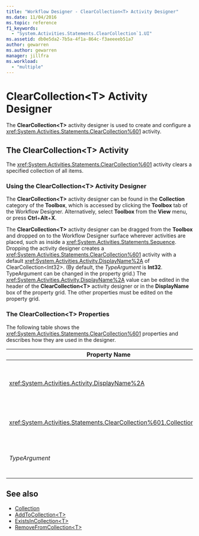 ```yaml
---
title: "Workflow Designer - ClearCollection<T> Activity Designer"
ms.date: 11/04/2016
ms.topic: reference
f1_keywords:
  - "System.Activities.Statements.ClearCollection`1.UI"
ms.assetid: db0e5da2-7b5a-4f1a-864c-f3aeeeeb51a7
author: gewarren
ms.author: gewarren
manager: jillfra
ms.workload:
  - "multiple"
---
```

# ClearCollection\<T> Activity Designer

The **ClearCollection\<T>** activity designer is used to create and configure a <xref:System.Activities.Statements.ClearCollection%601> activity.

## The ClearCollection\<T> Activity

The <xref:System.Activities.Statements.ClearCollection%601> activity clears a specified collection of all items.

### Using the ClearCollection\<T> Activity Designer

The **ClearCollection\<T>** activity designer can be found in the **Collection** category of the **Toolbox**, which is accessed by clicking the **Toolbox** tab of the Workflow Designer. Alternatively, select **Toolbox** from the **View** menu, or press **Ctrl**+**Alt**+**X**.

The **ClearCollection\<T>** activity designer can be dragged from the **Toolbox** and dropped on to the Workflow Designer surface wherever activities are placed, such as inside a <xref:System.Activities.Statements.Sequence>. Dropping the activity designer creates a <xref:System.Activities.Statements.ClearCollection%601> activity with a default <xref:System.Activities.Activity.DisplayName%2A> of ClearCollection<Int32\>. (By default, the *TypeArgument* is **Int32**. TypeArgument can be changed in the property grid.) The <xref:System.Activities.Activity.DisplayName%2A> value can be edited in the header of the **ClearCollection<T\>** activity designer or in the **DisplayName** box of the property grid. The other properties must be edited on the property grid.

### The ClearCollection\<T> Properties

The following table shows the <xref:System.Activities.Statements.ClearCollection%601> properties and describes how they are used in the designer.

|Property Name|Required|Usage|
|-|--------------|-|
|<xref:System.Activities.Activity.DisplayName%2A>|False|Specifies the optional friendly name of the <xref:System.Activities.Statements.ClearCollection%601> activity. The default is ClearCollection<Int32\>. Although the <xref:System.Activities.Activity.DisplayName%2A> value is not strictly required, it is a best practice to use one.|
|<xref:System.Activities.Statements.ClearCollection%601.Collection%2A>|True|Specifies the collection to be cleared of items. This collection is of type **ICollection\<TypeArgument>.** To specify the collection, type a Visual Basic expression in the property grid.|
|*TypeArgument*|True|Specifies the type T of the items contained in the <xref:System.Collections.Generic.ICollection%601>. By default, this *TypeArgument* type is set to **Int32**. To change the type, change the value of the *TypeArgument* in the combo box in the property grid.|

## See also

- [Collection](../workflow-designer/collection-activity-designers.md)
- [AddToCollection\<T>](../workflow-designer/addtocollection-t-activity-designer.md)
- [ExistsInCollection\<T>](../workflow-designer/existsincollection-t-activity-designer.md)
- [RemoveFromCollection\<T>](../workflow-designer/removefromcollection-t-activity-designer.md)